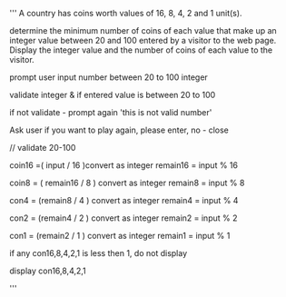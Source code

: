 '''
A country has coins worth values of 16, 8, 4, 2 and 1 unit(s).

determine the minimum number of coins of each value that
make up an integer value between 20 and 100 entered by a visitor to the web page.
Display the integer value and the number of coins of each value to the visitor.


prompt user input number between 20 to 100 integer

validate integer & if entered value is between 20 to 100

if not validate - prompt again 'this is not valid number'

Ask user if you want to play again, please enter, no - close

// validate 20-100

coin16 =( input / 16 )convert as integer
remain16 = input % 16

coin8 = ( remain16 / 8 ) convert as integer
remain8 = input % 8

con4 = (remain8 / 4 ) convert as integer
remain4 = input % 4

con2 = (remain4 / 2 ) convert as integer
remain2 = input % 2

con1 = (remain2 / 1 ) convert as integer
remain1 = input % 1

if any con16,8,4,2,1 is less then 1, do not display

display con16,8,4,2,1 

'''
